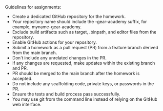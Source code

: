 Guidelines for assignments:

- Create a dedicated GitHub repository for the homework.
- Your repository name should include the -gear-academy suffix, for example, myname-gear-academy.
- Exclude build artifacts such as target, .binpath, and editor files from the repository.
- Enable GitHub actions for your repository.
- Submit a homework as a pull request (PR) from a feature branch derived from the main branch.
- Don't include any unrelated changes in the PR.
- If any changes are requested, make updates within the existing branch and PR.
- PR should be merged to the main branch after the homework is accepted.
- Do not include any scaffolding code, private keys, or passwords in the PR.
- Ensure the tests and build process pass successfully.
- You may use git from the command line instead of relying on the GitHub web interface.
